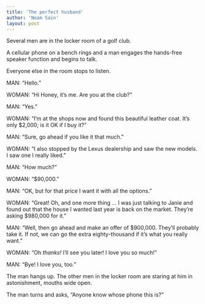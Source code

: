```yaml
---
title: 'The perfect husband'
author: 'Noam Sain'
layout: post
---
```


Several men are in the locker room of a golf club.

A cellular phone on a bench rings and a man engages the hands-free speaker function and begins to talk.

Everyone else in the room stops to listen.

MAN: “Hello.”

WOMAN: “Hi Honey, it’s me. Are you at the club?”

MAN: “Yes.”

WOMAN: “I’m at the shops now and found this beautiful leather coat. It’s only $2,000; is it OK if I buy it?”

MAN: “Sure, go ahead if you like it that much.”

WOMAN: “I also stopped by the Lexus dealership and saw the new models. I saw one I really liked.”

MAN: “How much?”

WOMAN: “$90,000.”

MAN: “OK, but for that price I want it with all the options.”

WOMAN: “Great! Oh, and one more thing … I was just talking to Janie and found out that the house I wanted last year is back on the market. They’re asking $980,000 for it.”

MAN: “Well, then go ahead and make an offer of $900,000. They’ll probably take it. If not, we can go the extra eighty-thousand if it’s what you really want.”

WOMAN: “Oh *thanks!* I’ll see you later! I love you so much!”

MAN: “Bye! I love you, too.”

The man hangs up. The other men in the locker room are staring at him in astonishment, mouths wide open.

The man turns and asks, “Anyone know whose phone this is?”

